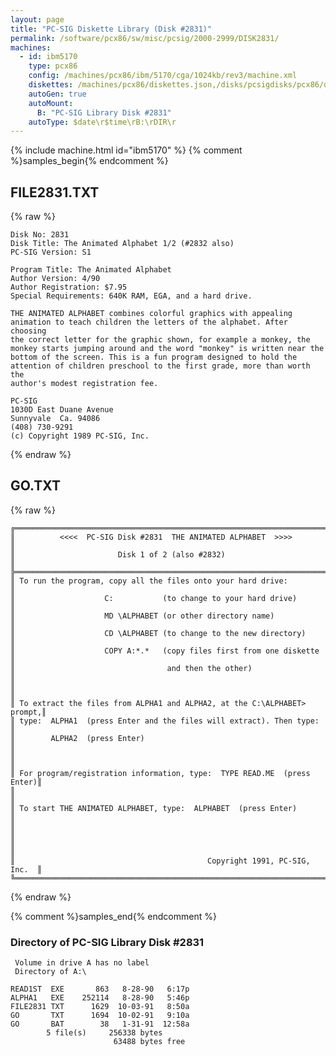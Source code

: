 ```yaml
---
layout: page
title: "PC-SIG Diskette Library (Disk #2831)"
permalink: /software/pcx86/sw/misc/pcsig/2000-2999/DISK2831/
machines:
  - id: ibm5170
    type: pcx86
    config: /machines/pcx86/ibm/5170/cga/1024kb/rev3/machine.xml
    diskettes: /machines/pcx86/diskettes.json,/disks/pcsigdisks/pcx86/diskettes.json
    autoGen: true
    autoMount:
      B: "PC-SIG Library Disk #2831"
    autoType: $date\r$time\rB:\rDIR\r
---
```


{% include machine.html id="ibm5170" %}
{% comment %}samples_begin{% endcomment %}

## FILE2831.TXT

{% raw %}
```
Disk No: 2831                                                           
Disk Title: The Animated Alphabet 1/2 (#2832 also)                      
PC-SIG Version: S1                                                      
                                                                        
Program Title: The Animated Alphabet                                    
Author Version: 4/90                                                    
Author Registration: $7.95                                              
Special Requirements: 640K RAM, EGA, and a hard drive.                  
                                                                        
THE ANIMATED ALPHABET combines colorful graphics with appealing         
animation to teach children the letters of the alphabet. After choosing 
the correct letter for the graphic shown, for example a monkey, the     
monkey starts jumping around and the word "monkey" is written near the  
bottom of the screen. This is a fun program designed to hold the        
attention of children preschool to the first grade, more than worth the 
author's modest registration fee.                                       
                                                                        
PC-SIG                                                                  
1030D East Duane Avenue                                                 
Sunnyvale  Ca. 94086                                                    
(408) 730-9291                                                          
(c) Copyright 1989 PC-SIG, Inc.                                         
```
{% endraw %}

## GO.TXT

{% raw %}
```
╔═════════════════════════════════════════════════════════════════════════╗
║          <<<<  PC-SIG Disk #2831  THE ANIMATED ALPHABET  >>>>           ║
║                       Disk 1 of 2 (also #2832)                          ║
╠═════════════════════════════════════════════════════════════════════════╣
║ To run the program, copy all the files onto your hard drive:            ║
║                    C:           (to change to your hard drive)          ║
║                    MD \ALPHABET (or other directory name)               ║
║                    CD \ALPHABET (to change to the new directory)        ║
║                    COPY A:*.*   (copy files first from one diskette     ║
║                                  and then the other)                    ║
║                                                                         ║
║ To extract the files from ALPHA1 and ALPHA2, at the C:\ALPHABET> prompt,║
║ type:  ALPHA1  (press Enter and the files will extract). Then type:     ║
║        ALPHA2  (press Enter)                                            ║
║                                                                         ║
║ For program/registration information, type:  TYPE READ.ME  (press Enter)║
║                                                                         ║
║ To start THE ANIMATED ALPHABET, type:  ALPHABET  (press Enter)          ║
║                                                                         ║
║                                                                         ║
║                                           Copyright 1991, PC-SIG, Inc.  ║
╚═════════════════════════════════════════════════════════════════════════╝
```
{% endraw %}

{% comment %}samples_end{% endcomment %}

### Directory of PC-SIG Library Disk #2831

     Volume in drive A has no label
     Directory of A:\

    READ1ST  EXE       863   8-28-90   6:17p
    ALPHA1   EXE    252114   8-28-90   5:46p
    FILE2831 TXT      1629  10-03-91   8:50a
    GO       TXT      1694  10-02-91   9:10a
    GO       BAT        38   1-31-91  12:58a
            5 file(s)     256338 bytes
                           63488 bytes free
